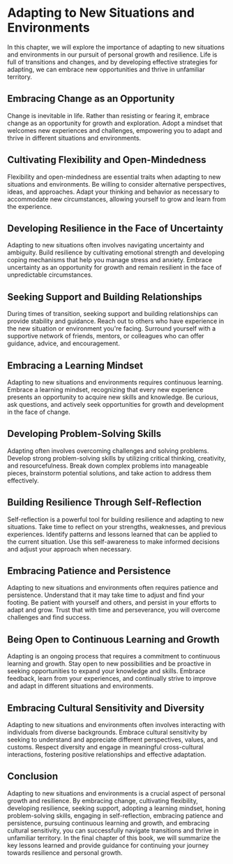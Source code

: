 Adapting to New Situations and Environments
=======================================================

In this chapter, we will explore the importance of adapting to new situations and environments in our pursuit of personal growth and resilience. Life is full of transitions and changes, and by developing effective strategies for adapting, we can embrace new opportunities and thrive in unfamiliar territory.

Embracing Change as an Opportunity
----------------------------------

Change is inevitable in life. Rather than resisting or fearing it, embrace change as an opportunity for growth and exploration. Adopt a mindset that welcomes new experiences and challenges, empowering you to adapt and thrive in different situations and environments.

Cultivating Flexibility and Open-Mindedness
-------------------------------------------

Flexibility and open-mindedness are essential traits when adapting to new situations and environments. Be willing to consider alternative perspectives, ideas, and approaches. Adapt your thinking and behavior as necessary to accommodate new circumstances, allowing yourself to grow and learn from the experience.

Developing Resilience in the Face of Uncertainty
------------------------------------------------

Adapting to new situations often involves navigating uncertainty and ambiguity. Build resilience by cultivating emotional strength and developing coping mechanisms that help you manage stress and anxiety. Embrace uncertainty as an opportunity for growth and remain resilient in the face of unpredictable circumstances.

Seeking Support and Building Relationships
------------------------------------------

During times of transition, seeking support and building relationships can provide stability and guidance. Reach out to others who have experience in the new situation or environment you're facing. Surround yourself with a supportive network of friends, mentors, or colleagues who can offer guidance, advice, and encouragement.

Embracing a Learning Mindset
----------------------------

Adapting to new situations and environments requires continuous learning. Embrace a learning mindset, recognizing that every new experience presents an opportunity to acquire new skills and knowledge. Be curious, ask questions, and actively seek opportunities for growth and development in the face of change.

Developing Problem-Solving Skills
---------------------------------

Adapting often involves overcoming challenges and solving problems. Develop strong problem-solving skills by utilizing critical thinking, creativity, and resourcefulness. Break down complex problems into manageable pieces, brainstorm potential solutions, and take action to address them effectively.

Building Resilience Through Self-Reflection
-------------------------------------------

Self-reflection is a powerful tool for building resilience and adapting to new situations. Take time to reflect on your strengths, weaknesses, and previous experiences. Identify patterns and lessons learned that can be applied to the current situation. Use this self-awareness to make informed decisions and adjust your approach when necessary.

Embracing Patience and Persistence
----------------------------------

Adapting to new situations and environments often requires patience and persistence. Understand that it may take time to adjust and find your footing. Be patient with yourself and others, and persist in your efforts to adapt and grow. Trust that with time and perseverance, you will overcome challenges and find success.

Being Open to Continuous Learning and Growth
--------------------------------------------

Adapting is an ongoing process that requires a commitment to continuous learning and growth. Stay open to new possibilities and be proactive in seeking opportunities to expand your knowledge and skills. Embrace feedback, learn from your experiences, and continually strive to improve and adapt in different situations and environments.

Embracing Cultural Sensitivity and Diversity
--------------------------------------------

Adapting to new situations and environments often involves interacting with individuals from diverse backgrounds. Embrace cultural sensitivity by seeking to understand and appreciate different perspectives, values, and customs. Respect diversity and engage in meaningful cross-cultural interactions, fostering positive relationships and effective adaptation.

Conclusion
----------

Adapting to new situations and environments is a crucial aspect of personal growth and resilience. By embracing change, cultivating flexibility, developing resilience, seeking support, adopting a learning mindset, honing problem-solving skills, engaging in self-reflection, embracing patience and persistence, pursuing continuous learning and growth, and embracing cultural sensitivity, you can successfully navigate transitions and thrive in unfamiliar territory. In the final chapter of this book, we will summarize the key lessons learned and provide guidance for continuing your journey towards resilience and personal growth.
